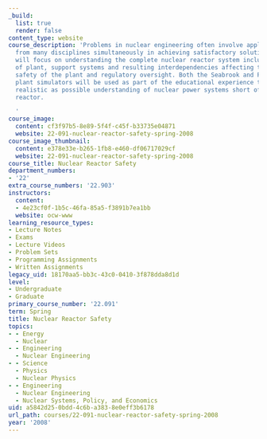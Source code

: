 ```yaml
---
_build:
  list: true
  render: false
content_type: website
course_description: 'Problems in nuclear engineering often involve applying knowledge
  from many disciplines simultaneously in achieving satisfactory solutions. The course
  will focus on understanding the complete nuclear reactor system including the balance
  of plant, support systems and resulting interdependencies affecting the overall
  safety of the plant and regulatory oversight. Both the Seabrook and Pilgrim nuclear
  plant simulators will be used as part of the educational experience to provide as
  realistic as possible understanding of nuclear power systems short of being at the
  reactor.

  '
course_image:
  content: cf3f97b5-8e89-5f4f-c45f-b33735e04871
  website: 22-091-nuclear-reactor-safety-spring-2008
course_image_thumbnail:
  content: e378e33e-b265-1fb8-e460-df06717029cf
  website: 22-091-nuclear-reactor-safety-spring-2008
course_title: Nuclear Reactor Safety
department_numbers:
- '22'
extra_course_numbers: '22.903'
instructors:
  content:
  - 4e23cf0f-1b5c-46fa-85a5-f3891b7ea1bb
  website: ocw-www
learning_resource_types:
- Lecture Notes
- Exams
- Lecture Videos
- Problem Sets
- Programming Assignments
- Written Assignments
legacy_uid: 18170aa5-bb3c-43c0-0410-3f878dda8d1d
level:
- Undergraduate
- Graduate
primary_course_number: '22.091'
term: Spring
title: Nuclear Reactor Safety
topics:
- - Energy
  - Nuclear
- - Engineering
  - Nuclear Engineering
- - Science
  - Physics
  - Nuclear Physics
- - Engineering
  - Nuclear Engineering
  - Nuclear Systems, Policy, and Economics
uid: a5842d25-0bdd-4c6b-a383-8e0eff3b6178
url_path: courses/22-091-nuclear-reactor-safety-spring-2008
year: '2008'
---
```

